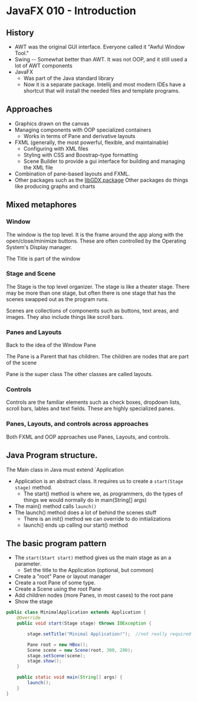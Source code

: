 # JavaFX 010 - Introduction

## History

* AWT was the original GUI interface.  Everyone called it "Awful Window Tool."
* Swing -- Somewhat better than AWT.  It was not OOP, and it still used a lot of AWT components
* JavaFX
  * Was part of the Java standard library
  * Now it is a separate package.  Intellij and most modern IDEs have a shortcut that will install the needed files and template programs.


## Approaches

* Graphics drawn on the canvas
* Managing components with OOP specialized containers
  * Works in terms of Pane and derivative layouts
* FXML (generally, the most powerful, flexible, and maintainable)
  * Configuring with XML files
  * Styling with CSS and Boostrap-type formatting
  * Scene Builder to provide a gui interface for building and managing the XML file
* Combination of pane-based layouts and FXML.
* Other packages such as the [libGDX package](https://libgdx.com/)  Other packages do things like producing graphs and charts

## Mixed metaphores

### Window

The window is the top level.  It is the frame around the app along with the open/close/minimize buttons.  These are often controlled by the Operating System's Display manager.

The Title is part of the window

### Stage and Scene

The Stage is the top level organizer.  The stage is like a theater stage.  There may be more than one stage, but often there is one stage that has the scenes swapped out as the program runs.

Scenes are collections of components such as buttons, text areas, and images.  They also include things like scroll bars.

### Panes and Layouts

Back to the idea of the Window Pane

The Pane is a Parent that has children.  The children are nodes that are part of the scene

Pane is the super class  The other classes are called layouts.

### Controls

Controls are the familiar elements such as check boxes, dropdown lists, scroll bars, lables and text fields.  These are highly specialized panes.


### Panes, Layouts, and controls across approaches

Both FXML and OOP approaches use Panes, Layouts, and controls.

## Java Program structure.

The Main class in Java must extend `Application

* Application is an abstract class.  It requires us to create a `start(Stage stage)` method.
  * The start() method is where we, as programmers, do the types of things we would normally do in main(String[] args)
* The main() method calls `launch()`
* The launch() method does a lot of behind the scenes stuff
  * There is an init() method we can override to do initializations
  * launch() ends up calling our start() method
  
## The basic program pattern

* The `start(Start start)` method gives us the main stage as an a parameter.
  * Set the title to the Application (optional, but common)
* Create a "root" Pane or layout manager
* Create a root Pane of some type.
* Create a Scene using the root Pane
* Add children nodes (more Panes, in most cases) to the root pane
* Show the stage

```java
public class MinimalApplication extends Application {
    @Override
    public void start(Stage stage) throws IOException {

        stage.setTitle("Minimal Application!");  //not really required

        Pane root = new HBox();
        Scene scene = new Scene(root, 300, 200);
        stage.setScene(scene);
        stage.show();
    }

    public static void main(String[] args) {
        launch();
    }
}
```